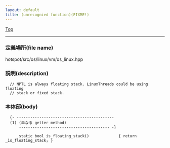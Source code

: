 ```yaml
---
layout: default
title: (unrecognied function)(FIXME!)
---
```

[Top](../index.html)

--- 
### 定義場所(file name)
hotspot/src/os/linux/vm/os_linux.hpp
### 説明(description)

```
  // NPTL is always floating stack. LinuxThreads could be using floating
  // stack or fixed stack.
```


### 本体部(body)
```
  {- -------------------------------------------
  (1) (単なる getter method)
      ---------------------------------------- -}

	  static bool is_floating_stack()             { return _is_floating_stack; }
	
```


